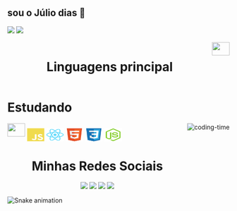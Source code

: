 ##   sou o Júlio dias     👋

 <div>  
   <img height="175em" src="https://github-readme-stats.vercel.app/api?username=julioSans&show_icons=true&theme=github_dark&include_all_commits=true&count_private=true"/> 
   <img height="175em" src="https://github-readme-stats.vercel.app/api/top-langs/?username=julioSans&layout=compact&langs_count=16&theme=github_dark"/>
 </div>
 <br>
 <div align="center "style="display: flex; justify-content: space-between;"> 
       <br>     
       <h1> Linguagens principal </h1>
       <img loading="lazy" src="https://cdn.jsdelivr.net/gh/devicons/devicon/icons/java/java-original.svg" width="40" height="30"/>
 </div>
<div>
       <h1> Estudando </h1>
       <img loading="lazy" src="https://cdn.jsdelivr.net/gh/devicons/devicon/icons/java/java-original.svg" width="40" height="30"/>
       <img align="right"height="150" alt="coding-time" src="code.gif">
       <img align="center" height="30" width="40" alt="js-icon"  src="https://raw.githubusercontent.com/devicons/devicon/master/icons/javascript/javascript-plain.svg">
       <img align="center" height="30" width="40" alt="react-icon" src="https://raw.githubusercontent.com/devicons/devicon/master/icons/react/react-original.svg">
       <img align="center" height="30" width="40" alt="html-icon" src="https://raw.githubusercontent.com/devicons/devicon/master/icons/html5/html5-original.svg">
       <img align="center" height="30" width="40" alt="css-icon" src="https://raw.githubusercontent.com/devicons/devicon/master/icons/css3/css3-original.svg">
       <img align="center" height="30" width="40" alt="nodejs-icon" src="https://raw.githubusercontent.com/devicons/devicon/master/icons/nodejs/nodejs-original.svg">
</div>
<div align="center">  
    <h1> Minhas Redes Sociais </h1>
    <a href="https://instagram.com/jhuliodias" target="_blank"><img src="https://img.shields.io/badge/-Instagram-%23E4405F?style=for-the-badge&logo=instagram&logoColor=white" target="_blank"></a>
   	<a href="https://www.twitch.tv/#" target="_blank"><img src="https://img.shields.io/badge/Twitch-9146FF?style=for-the-badge&logo=twitch&logoColor=white" target="_blank"></a> 
    <a href = "mailto:juliodiassousadev@gmail.com"><img src="https://img.shields.io/badge/-Gmail-%23333?style=for-the-badge&logo=gmail&logoColor=white" target="_blank"></a>
    <a href="https://www.linkedin.com/in/rafaella-ballerini-45875016a" target="_blank"><img src="https://img.shields.io/badge/-LinkedIn-%230077B5?style=for-the-badge&logo=linkedin&logoColor=white" target="_blank"></a> 
 </div>

![Snake animation](https://github.com/julioSans/julioSans/blob/output/github-contribution-grid-snake.svg)
